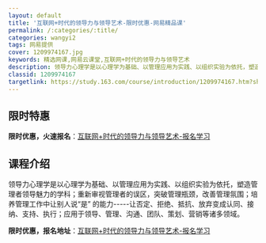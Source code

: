 ```yaml
---
layout: default
title: '互联网+时代的领导力与领导艺术-限时优惠-网易精品课'
permalink: /:categories/:title/
categories: wangyi2
tags: 网易提供
cover: 1209974167.jpg
keywords: 精选网课,网易云课堂,互联网+时代的领导力与领导艺术
description: 领导力心理学是以心理学为基础、以管理应用为实践、以组织实验为依托，塑造管理者领导魅力的学科；重新审视管理者的误区，突破管
classid: 1209974167
targetlink: https://study.163.com/course/introduction/1209974167.htm?share=1&shareId=1025206652&utm_campaign=share&utm_medium=iphoneShare&utm_source=&utm_u=1025206652
---
```


## 限时特惠

**限时优惠，火速报名**：[互联网+时代的领导力与领导艺术-报名学习](https://study.163.com/course/introduction/1209974167.htm?share=1&shareId=1025206652&utm_campaign=share&utm_medium=iphoneShare&utm_source=&utm_u=1025206652)

## 课程介绍

领导力心理学是以心理学为基础、以管理应用为实践、以组织实验为依托，塑造管理者领导魅力的学科；重新审视管理者的误区，突破管理瓶颈，改善管理氛围；培养管理工作中让别人说“是” 的能力-----让否定、拒绝、抵抗、放弃变成认同、接纳、支持、执行；应用于领导、管理、沟通、团队、策划、营销等诸多领域。

**限时优惠，报名地址**：[互联网+时代的领导力与领导艺术-报名学习](https://study.163.com/course/introduction/1209974167.htm?share=1&shareId=1025206652&utm_campaign=share&utm_medium=iphoneShare&utm_source=&utm_u=1025206652)

